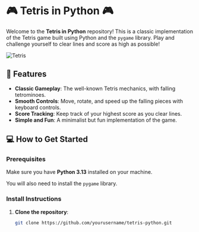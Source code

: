 # 🎮 Tetris in Python 🎮

Welcome to the **Tetris in Python** repository! This is a classic implementation of the Tetris game built using Python and the `pygame` library. Play and challenge yourself to clear lines and score as high as possible!

![Tetris](https://upload.wikimedia.org/wikipedia/commons/e/e6/Tetris_Logo.png)

## 🚀 Features

- **Classic Gameplay**: The well-known Tetris mechanics, with falling tetrominoes.
- **Smooth Controls**: Move, rotate, and speed up the falling pieces with keyboard controls.
- **Score Tracking**: Keep track of your highest score as you clear lines.
- **Simple and Fun**: A minimalist but fun implementation of the game.

## 💻 How to Get Started

### Prerequisites

Make sure you have **Python 3.13** installed on your machine.

You will also need to install the `pygame` library.

### Install Instructions

1. **Clone the repository**:
   ```bash
   git clone https://github.com/yourusername/tetris-python.git
